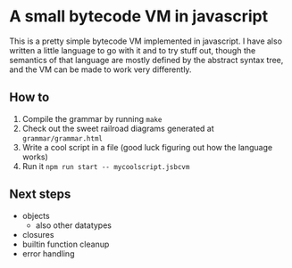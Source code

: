 # A small bytecode VM in javascript

This is a pretty simple bytecode VM implemented in javascript. I have also
written a little language to go with it and to try stuff out, though the
semantics of that language are mostly defined by the abstract syntax tree, and
the VM can be made to work very differently.

## How to

1. Compile the grammar by running `make`
1. Check out the sweet railroad diagrams generated at `grammar/grammar.html`
1. Write a cool script in a file (good luck figuring out how the language works)
1. Run it `npm run start -- mycoolscript.jsbcvm`

## Next steps

- objects
  - also other datatypes
- closures
- builtin function cleanup
- error handling
